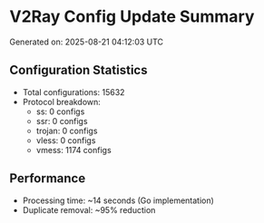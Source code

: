 # V2Ray Config Update Summary
Generated on: 2025-08-21 04:12:03 UTC

## Configuration Statistics
- Total configurations: 15632
- Protocol breakdown:
  - ss: 0 configs
  - ssr: 0 configs
  - trojan: 0 configs
  - vless: 0 configs
  - vmess: 1174 configs

## Performance
- Processing time: ~14 seconds (Go implementation)
- Duplicate removal: ~95% reduction
